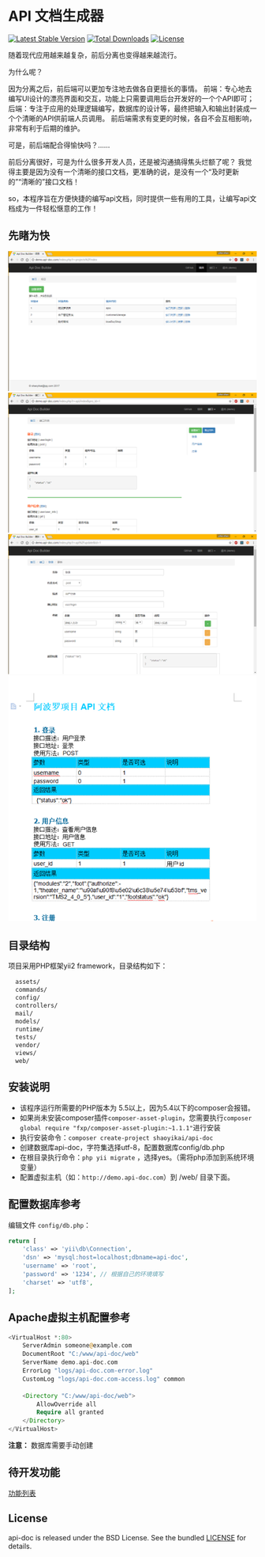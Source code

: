 API 文档生成器
============================

[![Latest Stable Version](https://poser.pugx.org/shaoyikai/api-doc/v/stable.png)](https://packagist.org/packages/shaoyikai/api-doc)
[![Total Downloads](https://poser.pugx.org/shaoyikai/api-doc/downloads.png)](https://packagist.org/packages/shaoyikai/api-doc)
[![License](https://poser.pugx.org/shaoyikai/api-doc/license.png)](https://packagist.org/packages/shaoyikai/api-doc)


随着现代应用越来越复杂，前后分离也变得越来越流行。

为什么呢？

因为分离之后，前后端可以更加专注地去做各自更擅长的事情。
前端：专心地去编写UI设计的漂亮界面和交互，功能上只需要调用后台开发好的一个个API即可；
后端：专注于应用的处理逻辑编写，数据库的设计等，最终把输入和输出封装成一个个清晰的API供前端人员调用。
前后端需求有变更的时候，各自不会互相影响，非常有利于后期的维护。

可是，前后端配合得愉快吗？……

前后分离很好，可是为什么很多开发人员，还是被沟通搞得焦头烂额了呢？
我觉得主要是因为没有一个清晰的接口文档，更准确的说，是没有一个“及时更新的”“清晰的”接口文档！

so，本程序旨在方便快捷的编写api文档，同时提供一些有用的工具，让编写api文档成为一件轻松惬意的工作！


先睹为快
-------------------
![项目列表](./web/images/projectlist.png "项目列表")
![接口列表](./web/images/apilist.png "接口列表")
![新建接口](./web/images/apicreate.png "新建接口")
![导出接口](./web/images/apiword.png "导出为word文档")

目录结构
-------------------

项目采用PHP框架yii2 framework，目录结构如下：

      assets/
      commands/
      config/
      controllers/
      mail/
      models/
      runtime/
      tests/
      vendor/
      views/
      web/


安装说明
-------------------
  - 该程序运行所需要的PHP版本为 5.5以上，因为5.4以下的composer会报错。
  - 如果尚未安装composer插件`composer-asset-plugin`，您需要执行`composer global require "fxp/composer-asset-plugin:~1.1.1"`进行安装
  - 执行安装命令：`composer create-project shaoyikai/api-doc`
  - 创建数据库api-doc，字符集选择utf-8，配置数据库config/db.php
  - 在根目录执行命令：`php yii migrate` ，选择yes。（需将php添加到系统环境变量）
  - 配置虚拟主机（如：`http://demo.api-doc.com`）到 /web/ 目录下面。


配置数据库参考
-------------
编辑文件 `config/db.php`：

```php
return [
    'class' => 'yii\db\Connection',
    'dsn' => 'mysql:host=localhost;dbname=api-doc',
    'username' => 'root',
    'password' => '1234', // 根据自己的环境填写
    'charset' => 'utf8',
];
```

Apache虚拟主机配置参考
-------------

```php
<VirtualHost *:80>
    ServerAdmin someone@example.com
    DocumentRoot "C:/www/api-doc/web"
    ServerName demo.api-doc.com
    ErrorLog "logs/api-doc.com-error.log"
    CustomLog "logs/api-doc.com-access.log" common

	<Directory "C:/www/api-doc/web">
		AllowOverride all
		Require all granted
	</Directory>
</VirtualHost>
```

**注意：** 数据库需要手动创建


待开发功能
-------------

[功能列表](todoTask.md)


License
-------------

api-doc is released under the BSD License. See the bundled [LICENSE](LICENSE.md) for details.
